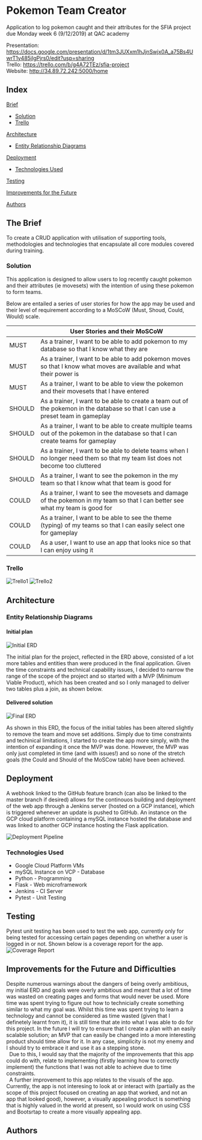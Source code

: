 # Pokemon Team Creator
Application to log pokemon caught and their attributes for the SFIA project due Monday week 6 (9/12/2019) at QAC academy

Presentation: https://docs.google.com/presentation/d/1tm3JUXxm1hJjnSwjx0A_a75Bs4UwrT1y485jIgPjrs0/edit?usp=sharing  <br/>
Trello:  https://trello.com/b/g4A72TEz/sfia-project <br/>
Website: http://34.89.72.242:5000/home


## Index
[Brief](#brief)
   * [Solution](#solution)
   * [Trello](#trello)
   
[Architecture](#architecture)
   * [Entity Relationship Diagrams](#erd)
	
    
[Deployment](#depl)
   * [Technologies Used](#tech)
   
[Testing](#testing)
     

[Improvements for the Future](#improve)

[Authors](#auth)

<a name="brief"></a>
## The Brief

To create a CRUD application with utilisation of supporting tools, methodologies and technologies that encapsulate all core modules covered during training.

<a name="solution"></a>
### Solution

This application is designed to allow users to log recently caught pokemon and their attributes (ie movesets) with the intention of using these pokemon to form teams. 

Below are entailed a series of user stories for how the app may be used and their level of requirement according to a MoSCoW (Must, Shoud, Could, Would) scale.



|  | User Stories and their MoSCoW |
| ------ | ------ |
| MUST | As a trainer, I want to be able to add pokemon to my database so that I know what they are |
| MUST | As a trainer, I want to be able to add pokemon moves so that I know what moves are available and what their power is |
| MUST | As a trainer, I want to be able to view the pokemon and their movesets that I have entered |
| SHOULD | As a trainer, I want to be able to create a team out of the pokemon in the database so that I can use a preset team in gameplay |
| SHOULD | As a trainer, I want to be able to create multiple teams out of the pokemon in the database so that I can create teams for gameplay |
| SHOULD | As a trainer, I want to be able to delete teams when I no longer need them so that my team list does not become too cluttered |
| SHOULD | As a trainer, I want to see the pokemon in the my team so that I know what that team is good for |
| COULD | As a trainer, I want to see the movesets and damage of the pokemon in my team so that I can better see what my team is good for |
| COULD | As a trainer, I want to be able to see the theme (typing) of my teams so that I can easily select one for gameplay |
| COULD | As a user, I want to use an app that looks nice so that I can enjoy using it |

<a name="trello"></a>
### Trello
![Trello1](/Documentation/trello1.png)
![Trello2](/Documentation/trello2.png)

<a name="architecture"></a>
## Architecture
<a name="erd"></a>
### Entity Relationship Diagrams
#### Initial plan
![Initial ERD](/Documentation/ERD_Initial.jpeg)

The initial plan for the project, reflected in the ERD above, consisted of a lot more tables and entities than were produced in the final application. Given the time constraints and technical capability issues, I decided to narrow the range of the scope of the project and so started with a MVP (Minimum Viable Product), which has been created and so I only managed to deliver two tables plus a join, as shown below. 

#### Delivered solution
![Final ERD](/Documentation/ERD_Final.jpeg)

As shown in this ERD, the focus of the initial tables has been altered slightly to remove the team and move set additions. Simply due to time constraints and techinical limitations, I started to create the app more simply, with the intention of expanding it once the MVP was done. However, the MVP was only just completed in time (and with issues!) and so none of the stretch goals (the Could and Should of the MoSCow table) have been achieved.


<a name="depl"></a>
## Deployment

A webhook linked to the GitHub feature branch (can also be linked to the master branch if desired) allows for the continouos building and deployment of the web app through a Jenkins server (hosted on a GCP instance), which is triggered whenever an update is pushed to GitHub.
An instance on the GCP cloud platform containing a mySQL instance hosted the database and was linked to another GCP instance hosting the Flask application. 

![Deployment Pipeline](/Documentation/CI_Pipeline.jpeg)
<a name="tech"></a>
### Technologies Used

* Google Cloud Platform VMs
* mySQL Instance on VCP - Database
* Python - Programming
* Flask - Web microframework
* Jenkins - CI Server
* Pytest - Unit Testing

<a name="testing"></a>
## Testing

Pytest unit testing has been used to test the web app, currently only for being tested for accessing certain pages depending on whether a user is logged in or not. Shown below is a coverage report for the app.
![Coverage Report](/Documentation/report.png)

<a name="improve"></a>
## Improvements for the Future and Difficulties

Despite numerous warnings about the dangers of being overly ambitious, my initial ERD and goals were overly ambitious and meant that a lot of time was wasted on creating pages and forms that would never be used. More time was spent trying to figure out how to technicially create something similar to what my goal was. Whilst this time was spent trying to learn a technology and cannot be considered as time wasted (given that I definetely learnt from it), it is still time that ate into what I was able to do for this project. In the future I will try to ensure that I create a plan with an easily scalable solution; an MVP that can easily be changed into a more interesting product should time allow for it. In any case, simplicity is not my enemy and I should try to embrace it and use it as a stepping stone.
<br/>
&nbsp;
Due to this, I would say that the majority of the improvements that this app could do with, relate to implementing (firstly learning how to correctly implement) the functions that I was not able to achieve due to time constraints.
<br/>
&nbsp;
A further improvement to this app relates to the visuals of the app. Currently, the app is not interesing to look at or interact with (partially as the scope of this project focused on creating an app that worked, and not an app that looked good), however, a visually appealing product is something that is highly valued in the world at present, so I would work on using CSS and Bootsrtap to create a more visually appealing app.

<a name="auth"></a>
## Authors

